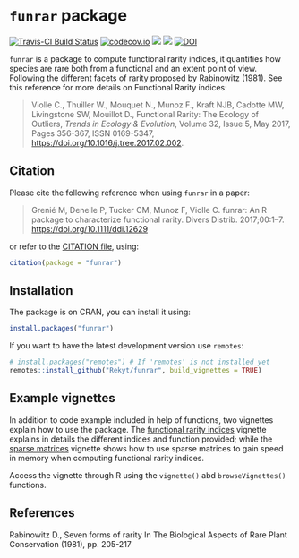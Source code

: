 # `funrar` package

<!-- badges: start -->
[![Travis-CI Build Status](https://travis-ci.org/Rekyt/funrar.svg?branch=master)](https://travis-ci.org/Rekyt/funrar) [![codecov.io](https://codecov.io/github/Rekyt/funrar/coverage.svg?branch=master)](https://codecov.io/github/Rekyt/funrar?branch=master)
![](http://www.r-pkg.org/badges/version/funrar)
![](http://cranlogs.r-pkg.org/badges/grand-total/funrar)
[![DOI](https://zenodo.org/badge/DOI/10.5281/zenodo.596011.svg)](https://doi.org/10.5281/zenodo.596011)
<!-- badges: end -->

`funrar` is a package to compute functional rarity indices, it quantifies how species are rare both from a functional and an extent point of view. Following the different facets of rarity proposed by Rabinowitz (1981). See this reference for more details on Functional Rarity indices:

> Violle C., Thuiller W., Mouquet N., Munoz F., Kraft NJB, Cadotte MW, Livingstone SW, Mouillot D., Functional Rarity: The Ecology of Outliers, *Trends in Ecology & Evolution*, Volume 32, Issue 5, May 2017, Pages 356-367, ISSN 0169-5347, https://doi.org/10.1016/j.tree.2017.02.002.

## Citation

Please cite the following reference when using `funrar` in a paper:

> Grenié M, Denelle P, Tucker CM, Munoz F, Violle C. funrar: An R package to characterize functional rarity. Divers Distrib. 2017;00:1–7. https://doi.org/10.1111/ddi.12629

or refer to the [CITATION file](inst/CITATION), using:

```r
citation(package = "funrar")
```

## Installation

The package is on CRAN, you can install it using:

```r
install.packages("funrar")
```

If you want to have the latest development version use `remotes`:

```r
# install.packages("remotes") # If 'remotes' is not installed yet
remotes::install_github("Rekyt/funrar", build_vignettes = TRUE)
```


## Example vignettes

In addition to code example included in help of functions, two vignettes explain how to use the package. The 
[functional rarity indices](https://rekyt.github.io/funrar/articles/rarity_indices.html) vignette explains 
in details the different indices and function provided; while the 
[sparse matrices](https://rekyt.github.io/funrar/articles/sparse_matrices.html) vignette shows how to use 
sparse matrices to gain speed in memory when computing functional rarity indices.

Access the vignette through R using the `vignette()` abd `browseVignettes()` functions.


## References

Rabinowitz D., Seven forms of rarity  In The Biological Aspects of Rare Plant Conservation (1981), pp. 205-217

